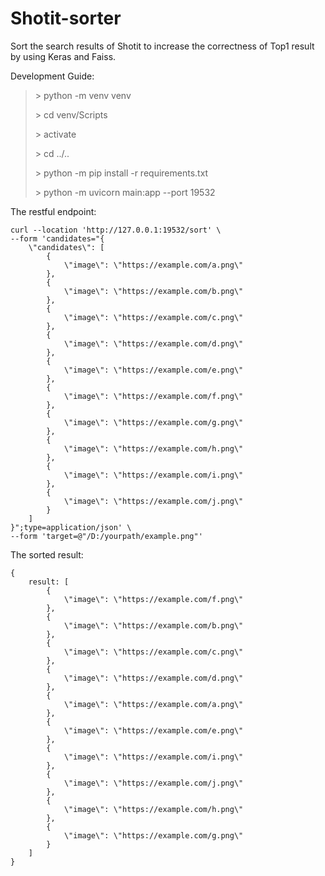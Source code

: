 # Shotit-sorter

Sort the search results of Shotit to increase the correctness of Top1 result by using Keras and Faiss.

Development Guide:

> \> python -m venv venv 
>
> \> cd venv/Scripts
>
> \> activate
>
> \> cd ../..
>
> \> python -m pip install -r requirements.txt
>
> \> python -m uvicorn main:app --port 19532

The restful endpoint:

```shell
curl --location 'http://127.0.0.1:19532/sort' \
--form 'candidates="{
    \"candidates\": [
        {
            \"image\": \"https://example.com/a.png\"
        },
        {
            \"image\": \"https://example.com/b.png\"
        },
        {
            \"image\": \"https://example.com/c.png\"
        },
        {
            \"image\": \"https://example.com/d.png\"
        },
        {
            \"image\": \"https://example.com/e.png\"
        },
        {
            \"image\": \"https://example.com/f.png\"
        },
        {
            \"image\": \"https://example.com/g.png\"
        },
        {
            \"image\": \"https://example.com/h.png\"
        },
        {
            \"image\": \"https://example.com/i.png\"
        },
        {
            \"image\": \"https://example.com/j.png\"
        }
    ]
}";type=application/json' \
--form 'target=@"/D:/yourpath/example.png"'
```

The sorted result:

```shell
{
    result: [
        {
            \"image\": \"https://example.com/f.png\"
        },        
        {
            \"image\": \"https://example.com/b.png\"
        },
        {
            \"image\": \"https://example.com/c.png\"
        },
        {
            \"image\": \"https://example.com/d.png\"
        },
        {
            \"image\": \"https://example.com/a.png\"
        },        
        {
            \"image\": \"https://example.com/e.png\"
        },
        {
            \"image\": \"https://example.com/i.png\"
        },
        {
            \"image\": \"https://example.com/j.png\"
        },
        {
            \"image\": \"https://example.com/h.png\"
        },
        {
            \"image\": \"https://example.com/g.png\"
        }        
    ]
}
```
